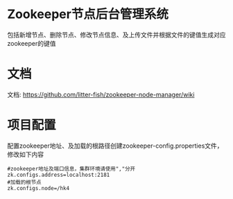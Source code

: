 # Zookeeper节点后台管理系统
包括新增节点、删除节点、修改节点信息、及上传文件并根据文件的键值生成对应zookeeper的键值

# 文档
文档: https://github.com/litter-fish/zookeeper-node-manager/wiki

# 项目配置
配置zookeeper地址、及加载的根路径创建zookeeper-config.properties文件，修改如下内容
```
#zookeeper地址及端口信息，集群环境请使用","分开
zk.configs.address=localhost:2181
#加载的根节点
zk.configs.node=/hk4
```
